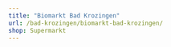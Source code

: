 ```yaml
---
title: "Biomarkt Bad Krozingen"
url: /bad-krozingen/biomarkt-bad-krozingen/
shop: Supermarkt
---
```

